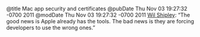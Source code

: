 @title Mac app security and certificates
@pubDate Thu Nov 03 19:27:32 -0700 2011
@modDate Thu Nov 03 19:27:32 -0700 2011
<a href="http://blog.wilshipley.com/2011/11/real-security-in-mac-os-x-requires.html">Wil Shipley</a>: “The good news is Apple already has the tools. The bad news is they are forcing developers to use the wrong ones.”
